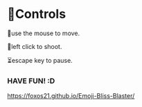 # 🛂Controls

🌊use the mouse to move.

🌠left click to shoot.

⏳escape key to pause.


### HAVE FUN! :D
https://foxos21.github.io/Emoji-Bliss-Blaster/

